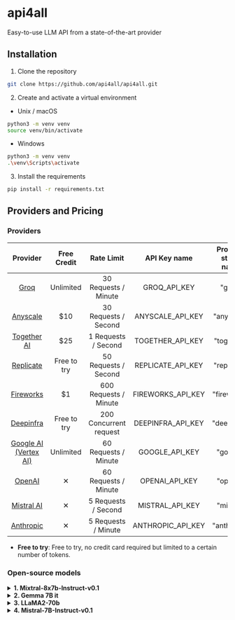 # api4all
Easy-to-use LLM API from a state-of-the-art provider

## Installation
1. Clone the repository
```bash
git clone https://github.com/api4all/api4all.git
```

2. Create and activate a virtual environment
- Unix / macOS
```bash
python3 -m venv venv
source venv/bin/activate
```
- Windows
```bash
python3 -m venv venv
.\venv\Scripts\activate
```

3. Install the requirements
```bash
pip install -r requirements.txt
```

## Providers and Pricing

### Providers

Provider | Free Credit | Rate Limit | API Key name | Provider string name |
|:------:|:------:|:------:|:------:|:------:|
|  [Groq](https://wow.groq.com)          |     Unlimited | 30 Requests / Minute  | GROQ_API_KEY | "groq"  |
|  [Anyscale](https://www.anyscale.com)  |     $10      | 30 Requests / Second  |  ANYSCALE_API_KEY | "anyscale"  |
|  [Together AI](https://www.together.ai)|     $25      | 1 Requests / Second  | TOGETHER_API_KEY | "together"  | 
|  [Replicate](https://replicate.com)    |     Free to try  | 50 Requests / Second    | REPLICATE_API_KEY | "replicate"  |
|  [Fireworks](https://fireworks.ai)     |     $1      | 600 Requests / Minute  |  FIREWORKS_API_KEY | "fireworks"  |  
|  [Deepinfra](https://deepinfra.com)    |     Free to try     | 200 Concurrent request |  DEEPINFRA_API_KEY | "deepinfra"  |
|  [Google AI (Vertex AI)](https://ai.google.dev)    |     Unlimited     | 60 Requests / Minute | GOOGLE_API_KEY | "google"  |
|  [OpenAI](http://openai.com)    |     &#x2715;     | 60 Requests / Minute | OPENAI_API_KEY | "openai"  |
|  [Mistral AI](https://mistral.ai)    |     &#x2715;     | 5 Requests / Second | MISTRAL_API_KEY | "mistral"  |
|  [Anthropic](https://www.anthropic.com)    |     &#x2715;     | 5 Requests / Minute | ANTHROPIC_API_KEY | "anthropic"  |


- **Free to try**: Free to try, no credit card required but limited to a certain number of tokens.

### Open-source models
<details>
<summary><b>1. Mixtral-8x7b-Instruct-v0.1</b></summary>

Mixtral 8x7B is a high-performing sparse mixture of experts model (SMoE) with open weights, licensed under Apache 2.0. It surpasses Llama 2 70B in most benchmarks, offering 6x faster inference. It's the best open-weight model considering cost/performance trade-offs, matching or exceeding GPT3.5 on most standard benchmarks.
<br>
- Developer: Mistral AI
- Context Length: 32,768

Provider | Input Pricing ($/1M Tokens) | Output Pricing ($/1M Tokens) |
|:------:|:------:|:------:|
|  [Groq](https://wow.groq.com)          |     $0        | $0    | 
|  [Anyscale](https://www.anyscale.com)  |     $0.5      | $0.5  | 
|  [Together AI](https://www.together.ai)|     $0.6      | $0.6  | 
|  [Replicate](https://replicate.com)    |     $0.3      | $1    |  
|  [Fireworks](https://fireworks.ai)     |     $0.5      | $0.5  |  
|  [Deepinfra](https://deepinfra.com)    |     $0.27     | $0.27 |   

</details>

<details>
<summary><b>2. Gemma 7B it</b></summary>

- Developer: Google AI
- Context Length: 8,192


Provider | Input Pricing ($/1M Tokens) | Output Pricing ($/1M Tokens) |
|:------:|:------:|:------:|
|  [Groq](https://wow.groq.com)          |     $0        | $0    | 
|  [Anyscale](https://www.anyscale.com)  |     $0.15      | $0.15  | 
|  [Together AI](https://www.together.ai)|     $0.2      | $0.2  | 
|  [Replicate](https://replicate.com)    |     &#x2715;      | &#x2715;    |  
|  [Fireworks](https://fireworks.ai)     |     $0.2      | $0.2  |  
|  [Deepinfra](https://deepinfra.com)    |     &#x2715;     | &#x2715; |   

</details>


<details>
<summary><b>3. LLaMA2-70b</b></summary>

- Developer: Meta AI
- Context Length: 4,096


Provider | Input Pricing ($/1M Tokens) | Output Pricing ($/1M Tokens) |
|:------:|:------:|:------:|
|  [Groq](https://wow.groq.com)          |     $0        | $0         | 
|  [Anyscale](https://www.anyscale.com)  |     $1.0      | $1.0       | 
|  [Together AI](https://www.together.ai)|     $0.9      | $0.9       | 
|  [Replicate](https://replicate.com)    |     $0.65     | $2.75      |  
|  [Fireworks](https://fireworks.ai)     |     $0.9      | $0.9       |  
|  [Deepinfra](https://deepinfra.com)    |     $0.7      | $0.9       |   

</details>


<details>
<summary><b>4. Mistral-7B-Instruct-v0.1</b></summary>

- Developer: Mistral AI
- Context Length: 4,096


Provider | Input Pricing ($/1M Tokens) | Output Pricing ($/1M Tokens) |
|:------:|:------:|:------:|
|  [Groq](https://wow.groq.com)          |     &#x2715;    | &#x2715;    | 
|  [Anyscale](https://www.anyscale.com)  |     $0.15       | $0.15       | 
|  [Together AI](https://www.together.ai)|     $0.2        | $0.2        | 
|  [Replicate](https://replicate.com)    |     $0.05       | $0.25       |  
|  [Fireworks](https://fireworks.ai)     |     $0.2        | $0.2        |  
|  [Deepinfra](https://deepinfra.com)    |     &#x2715;    | &#x2715;    |   

</details>